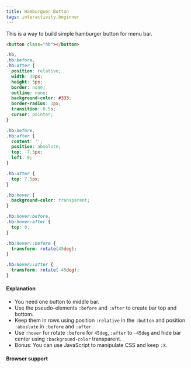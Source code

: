 ```yaml
---
title: Hamburguer Button
tags: interactivity,beginner
---
```


This is a way to build simple hamburger button for menu bar.

```html
<button class="hb"></button>
```

```css
.hb,
.hb:before,
.hb:after {
  position: relative;
  width: 30px;
  height: 5px;
  border: none;
  outline: none;
  background-color: #333;
  border-radius: 3px;
  transition: 0.5s;
  cursor: pointer;
}

.hb:before,
.hb:after {
  content: '';
  position: absolute;
  top: -7.5px;
  left: 0;
}

.hb:after {
  top: 7.5px;
}

.hb:hover {
  background-color: transparent;
}

.hb:hover:before,
.hb:hover:after {
  top: 0;
}

.hb:hover::before {
  transform: rotate(45deg);
}

.hb:hover::after {
  transform: rotate(-45deg);
}
```

#### Explanation

- You need one button to middle bar.
- Use the pseudo-elements `:before` and `:after` to create bar top and bottom.
- Keep them in rows using position `:relative` in the `:button` and position `:aboslute` in `:before` and `:after`.
- Use `:hover` for rotate `:before` for `45deg`, `:after` to `-45deg` and hide bar center using `:background-color` transparent.
- Bonus: You can use JavaScript to manipulate CSS and keep `:X`.

#### Browser support
